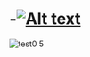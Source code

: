 # -[![Alt text](https://img.youtube.com/vi/r3ny7lnfILg/0.jpg)](https://www.youtube.com/watch?v=r3ny7lnfILg)
![test0 5](https://github.com/hyeok2901/-/assets/131137918/98fd8e89-24b2-48d2-a533-7abdb4401678)
